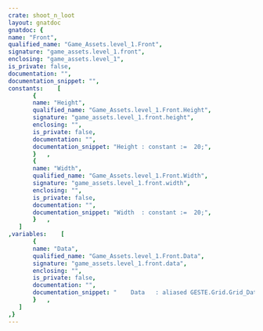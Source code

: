 ```yaml
---
crate: shoot_n_loot
layout: gnatdoc
gnatdoc: {
name: "Front",
qualified_name: "Game_Assets.level_1.Front",
signature: "game_assets.level_1.front",
enclosing: "game_assets.level_1",
is_private: false,
documentation: "",
documentation_snippet: "",
constants:    [
       {
       name: "Height",
       qualified_name: "Game_Assets.level_1.Front.Height",
       signature: "game_assets.level_1.front.height",
       enclosing: "",
       is_private: false,
       documentation: "",
       documentation_snippet: "Height : constant :=  20;",
       }   ,
       {
       name: "Width",
       qualified_name: "Game_Assets.level_1.Front.Width",
       signature: "game_assets.level_1.front.width",
       enclosing: "",
       is_private: false,
       documentation: "",
       documentation_snippet: "Width  : constant :=  20;",
       }   ,
   ]
,variables:    [
       {
       name: "Data",
       qualified_name: "Game_Assets.level_1.Front.Data",
       signature: "game_assets.level_1.front.data",
       enclosing: "",
       is_private: false,
       documentation: "",
       documentation_snippet: "    Data   : aliased GESTE.Grid.Grid_Data :=\n(( 0, 0, 0, 0, 0, 0, 0, 0, 0, 0, 0, 0, 0, 0, 0, 0),\n       ( 0, 0, 0, 0, 0, 0, 0, 13, 0, 0, 0, 0, 0, 13, 0, 0),\n       ( 0, 0, 0, 0, 0, 0, 0, 16, 0, 0, 0, 0, 0, 16, 0, 0),\n       ( 0, 0, 0, 0, 27, 0, 0, 19, 0, 0, 27, 0, 0, 19, 0, 0),\n       ( 0, 0, 0, 43, 19, 0, 0, 28, 0, 0, 13, 0, 0, 28, 0, 0),\n       ( 0, 0, 0, 0, 28, 0, 0, 0, 0, 0, 16, 0, 0, 0, 0, 0),\n       ( 0, 0, 0, 0, 0, 0, 0, 0, 0, 22, 19, 0, 0, 0, 0, 0),\n       ( 0, 0, 0, 27, 0, 0, 0, 27, 0, 0, 28, 0, 0, 0, 0, 0),\n       ( 0, 0, 0, 13, 0, 0, 0, 13, 0, 0, 0, 0, 0, 0, 13, 0),\n       ( 0, 0, 0, 16, 0, 0, 22, 16, 0, 0, 27, 0, 0, 26, 16, 0),\n       ( 0, 0, 0, 19, 0, 0, 25, 19, 0, 0, 16, 0, 0, 0, 19, 0),\n       ( 0, 0, 0, 19, 0, 0, 0, 28, 0, 0, 13, 0, 0, 0, 13, 0),\n       ( 0, 0, 0, 16, 0, 0, 0, 0, 0, 0, 16, 0, 0, 44, 16, 0),\n       ( 0, 0, 0, 19, 0, 0, 0, 0, 0, 0, 19, 0, 0, 11, 19, 0),\n       ( 0, 0, 0, 28, 0, 0, 0, 0, 0, 0, 0, 0, 0, 0, 0, 0),\n       ( 0, 0, 0, 0, 0, 0, 0, 0, 0, 0, 0, 0, 0, 0, 0, 0),\n       ( 0, 0, 0, 0, 0, 0, 0, 0, 0, 0, 0, 0, 0, 0, 0, 0),\n       ( 0, 0, 0, 0, 0, 0, 0, 0, 0, 0, 0, 0, 0, 0, 0, 0),\n       ( 0, 0, 0, 0, 0, 0, 0, 0, 0, 0, 0, 0, 0, 0, 0, 0),\n       ( 0, 0, 0, 0, 0, 0, 0, 0, 0, 0, 0, 0, 0, 0, 0, 0))      ;",
       }   ,
   ]
,}
---
```


